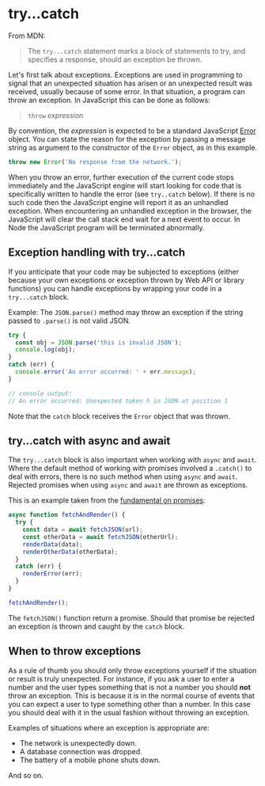 # try...catch

From MDN:

> The `try...catch` statement marks a block of statements to try, and specifies a response, should an exception be thrown.

Let's first talk about exceptions. Exceptions are used in programming to signal that an unexpected situation has arisen or an unexpected result was received, usually because of some error. In that situation, a program can throw an exception. In JavaScript this can be done as follows:

> `throw` _expression_

By convention, the _expression_ is expected to be a standard JavaScript [Error](https://developer.mozilla.org/en-US/docs/Web/JavaScript/Reference/Global_Objects/Error) object. You can state the reason for the exception by passing a message string as argument to the constructor of the `Error` object, as in this example.

```js
throw new Error('No response from the network.');
```

When you throw an error, further execution of the current code stops immediately and the JavaScript engine will start looking for code that is specifically written to handle the error (see `try..catch` below). If there is no such code then the JavaScript engine will report it as an unhandled exception. When encountering an unhandled exception in the browser, the JavaScript will clear the call stack end wait for a next event to occur. In Node the JavaScript program will be terminated abnormally.

## Exception handling with try...catch

If you anticipate that your code may be subjected to exceptions (either because your own exceptions or exception thrown by Web API or library functions) you can handle exceptions by wrapping your code in a `try...catch` block.

Example: The `JSON.parse()` method may throw an exception if the string passed to `.parse()` is not valid JSON.

```js
try {
  const obj = JSON.parse('this is invalid JSON');
  console.log(obj);
}
catch (err) {
  console.error('An error occurred: ' + err.message);
}

// console output:
// An error occurred: Unexpected token h in JSON at position 1
```

Note that the `catch` block receives the `Error` object that was thrown.

## try...catch with async and await

The `try...catch` block is also important when working with `async` and `await`. Where the default method of working with promises involved a `.catch()` to deal with errors, there is no such method when using `async` and `await`. Rejected promises when using `async` and `await` are thrown as exceptions.

This is an example taken from the [fundamental on promises](./promises.md):

```js
async function fetchAndRender() {
  try {
    const data = await fetchJSON(url);
    const otherData = await fetchJSON(otherUrl);
    renderData(data);
    renderOtherData(otherData);
  }
  catch (err) {
    renderError(err);
  }
}

fetchAndRender();
```

The `fetchJSON()` function return a promise. Should that promise be rejected an exception is thrown and caught by the `catch` block.

## When to throw exceptions

As a rule of thumb you should only throw exceptions yourself if the situation or result is truly unexpected. For instance, if you ask a user to enter a number and the user types something that is not a number you should **not** throw an exception. This is because it is in the normal course of events that you can expect a user to type something other than a number. In this case you should deal with it in the usual fashion without throwing an exception.

Examples of situations where an exception is appropriate are:

- The network is unexpectedly down.
- A database connection was dropped.
- The battery of a mobile phone shuts down.

And so on.
